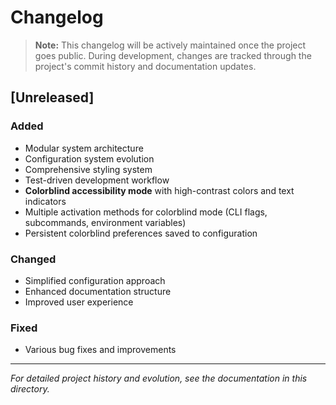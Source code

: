# Changelog

> **Note:** This changelog will be actively maintained once the project goes public. During development, changes are tracked through the project's commit history and documentation updates.

## [Unreleased]

### Added
- Modular system architecture
- Configuration system evolution
- Comprehensive styling system
- Test-driven development workflow
- **Colorblind accessibility mode** with high-contrast colors and text indicators
- Multiple activation methods for colorblind mode (CLI flags, subcommands, environment variables)
- Persistent colorblind preferences saved to configuration

### Changed
- Simplified configuration approach
- Enhanced documentation structure
- Improved user experience

### Fixed
- Various bug fixes and improvements

---

*For detailed project history and evolution, see the documentation in this directory.*
